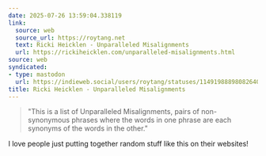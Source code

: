 ```yaml
---
date: 2025-07-26 13:59:04.338119
link:
  source: web
  source_url: https://roytang.net
  text: Ricki Heicklen - Unparalleled Misalignments
  url: https://rickiheicklen.com/unparalleled-misalignments.html
source: web
syndicated:
- type: mastodon
  url: https://indieweb.social/users/roytang/statuses/114919888980826406
title: Ricki Heicklen - Unparalleled Misalignments
---
```


> "This is a list of Unparalleled Misalignments, pairs of non-synonymous phrases where the words in one phrase are each synonyms of the words in the other."

I love people just putting together random stuff like this on their websites!